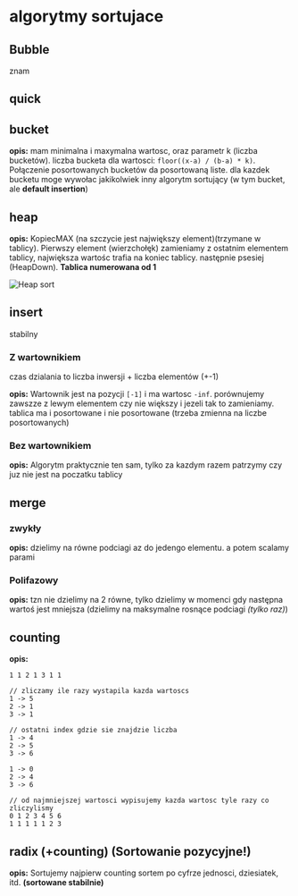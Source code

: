 
# algorytmy sortujace

## Bubble
  
znam

## quick

## bucket

**opis:** mam minimalna i maxymalna wartosc, oraz parametr k (liczba bucketów). liczba bucketa dla wartosci: `floor((x-a) / (b-a) * k)`. Połączenie posortowanych bucketów da posortowaną liste. dla kazdek bucketu moge wywołac jakikolwiek inny algorytm sortujący (w tym bucket, ale **default insertion**)

## heap

**opis:** KopiecMAX (na szczycie jest największy element)(trzymane w tablicy). Pierwszy element (wierzchołęk) zamieniamy z ostatnim elementem tablicy, największa wartośc trafia na koniec tablicy. następnie psesiej (HeapDown). **Tablica numerowana od 1**

![Heap sort](https://he-s3.s3.amazonaws.com/media/uploads/e9d6f12.png)

## insert

stabilny

### Z wartownikiem

czas dzialania to liczba inwersji + liczba elementów (+-1)

**opis:** Wartownik jest na pozycji `[-1]` i ma wartosc `-inf`. porównujemy zawszze z lewym elementem czy nie większy i jezeli tak to zamieniamy. tablica ma i posortowane i nie posortowane (trzeba zmienna na liczbe posortowanych)

### Bez wartownikiem

**opis:** Algorytm praktycznie ten sam, tylko za kazdym razem patrzymy czy juz nie jest na poczatku tablicy

## merge

### zwykły

**opis:** dzielimy na równe podciagi az do jedengo elementu. a potem scalamy parami

### Polifazowy

**opis:** tzn nie dzielimy na 2 równe, tylko dzielimy w momenci gdy następna wartoś jest mniejsza (dzielimy na maksymalne rosnące podciagi *(tylko raz)*)

## counting

**opis:**

```
1 1 2 1 3 1 1

// zliczamy ile razy wystapila kazda wartoscs
1 -> 5
2 -> 1
3 -> 1

// ostatni index gdzie sie znajdzie liczba
1 -> 4
2 -> 5
3 -> 6

1 -> 0
2 -> 4
3 -> 6

// od najmniejszej wartosci wypisujemy kazda wartosc tyle razy co zliczylismy
0 1 2 3 4 5 6
1 1 1 1 1 2 3
```

## radix (+counting) (Sortowanie pozycyjne!)

**opis:** Sortujemy najpierw counting sortem po cyfrze jednosci, dziesiatek, itd. **(sortowane stabilnie)**
